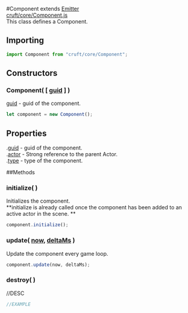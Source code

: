 #Component extends [Emitter](Emitter.md)	
[cruft/core/Component.js](https://github.com/mjneil/CruftEngine/blob/master/cruft/core/Component.js)		
This class defines a Component. 

## Importing
```javascript
import Component from "cruft/core/Component";
```

## Constructors

### Component( [ [guid](/primitives.md#number) ] )
[guid](/primitives.md#number) - guid of the component. 

```javascript
let component = new Component();
```



## Properties
.[guid](/primitives.md#number) - guid of the component.			
.[actor](Actor.md) - Strong reference to the parent Actor.	
.[type](/primitives.md#string) - type of the component. 

##Methods


### initialize( )
Initializes the component. 		
**initialize is already called once the component has been added to an active actor in the scene.  **
```javascript
component.initialize();
```

### update( [now](/primitives.md#number), [deltaMs](/primitives.md#number) )
Update the component every game loop.		
```javascript
component.update(now, deltaMs);
```


### destroy(  )
//DESC

```javascript
//EXAMPLE
```
